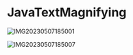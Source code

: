 # JavaTextMagnifying

![IMG20230507185001](https://user-images.githubusercontent.com/132133982/236680939-6839f7a9-2339-4ec8-8437-9f4e9c644539.jpg)

![IMG20230507185007](https://user-images.githubusercontent.com/132133982/236680979-11580c6d-4bfd-4de7-a3a8-f8134dbfbcda.jpg)
